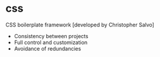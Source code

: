 # css
CSS boilerplate framework [developed by Christopher Salvo]

<ul>
  <li>Consistency between projects</li>
  <li>Full control and customization</li>
  <li>Avoidance of redundancies</li>  
</ul>

